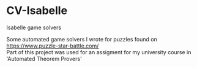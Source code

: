 # CV-Isabelle
Isabelle game solvers


Some automated game solvers I wrote for puzzles found on https://www.puzzle-star-battle.com/ \
Part of this project was used for an assigment for my university course in 'Automated Theorem Provers'
